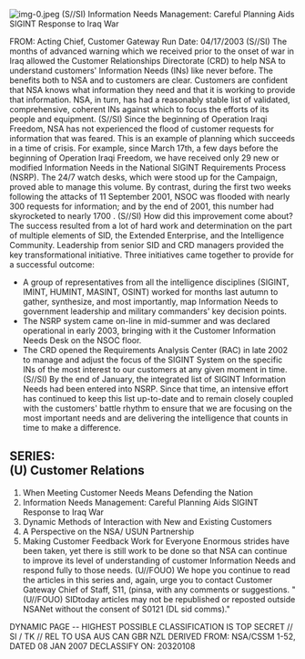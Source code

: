 ![img-0.jpeg](img-0.jpeg)
(S//SI) Information Needs Management: Careful Planning Aids SIGINT Response to Iraq War

FROM:
Acting Chief, Customer Gateway
Run Date: 04/17/2003
(S//SI) The months of advanced warning which we received prior to the onset of war in Iraq allowed the Customer Relationships Directorate (CRD) to help NSA to understand customers' Information Needs (INs) like never before. The benefits both to NSA and to customers are clear. Customers are confident that NSA knows what information they need and that it is working to provide that information. NSA, in turn, has had a reasonably stable list of validated, comprehensive, coherent INs against which to focus the efforts of its people and equipment.
(S//SI) Since the beginning of Operation Iraqi Freedom, NSA has not experienced the flood of customer requests for information that was feared. This is an example of planning which succeeds in a time of crisis. For example, since March 17th, a few days before the beginning of Operation Iraqi Freedom, we have received only 29 new or modified Information Needs in the National SIGINT Requirements Process (NSRP). The 24/7 watch desks, which were stood up for the Campaign, proved able to manage this volume. By contrast, during the first two weeks following the attacks of 11 September 2001, NSOC was flooded with nearly 300 requests for information; and by the end of 2001, this number had skyrocketed to nearly 1700 .
(S//SI) How did this improvement come about? The success resulted from a lot of hard work and determination on the part of multiple elements of SID, the Extended Enterprise, and the Intelligence Community. Leadership from senior SID and CRD managers provided the key transformational initiative. Three initiatives came together to provide for a successful outcome:

- A group of representatives from all the intelligence disciplines (SIGINT, IMINT, HUMINT, MASINT, OSINT) worked for months last autumn to gather, synthesize, and most importantly, map Information Needs to government leadership and military commanders' key decision points.
- The NSRP system came on-line in mid-summer and was declared operational in early 2003, bringing with it the Customer Information Needs Desk on the NSOC floor.
- The CRD opened the Requirements Analysis Center (RAC) in late 2002 to manage and adjust the focus of the SIGINT System on the specific INs of the most interest to our customers at any given moment in time.
(S//SI) By the end of January, the integrated list of SIGINT Information Needs had been entered into NSRP. Since that time, an intensive effort has continued to keep this list up-to-date and to remain closely coupled with the customers' battle rhythm to ensure that we are focusing on the most important needs and are delivering the intelligence that counts in time to make a difference.


## SERIES: <br> (U) Customer Relations

1. When Meeting Customer Needs Means Defending the Nation
2. Information Needs Management: Careful Planning Aids SIGINT Response to Iraq War
3. Dynamic Methods of Interaction with New and Existing Customers
4. A Perspective on the NSA/ USUN Partnership
5. Making Customer Feedback Work for Everyone
Enormous strides have been taken, yet there is still work to be done so that NSA can continue to improve its level of understanding of customer Information Needs and respond fully to those needs.
(U//FOUO) We hope you continue to read the articles in this series and, again, urge you to contact Customer Gateway Chief of Staff, S11, (pinsa, with any comments or suggestions.
"(U//FOUO) SIDtoday articles may not be republished or reposted outside NSANet without the consent of S0121 (DL sid comms)."

DYNAMIC PAGE -- HIGHEST POSSIBLE CLASSIFICATION IS
TOP SECRET // SI / TK // REL TO USA AUS CAN GBR NZL
DERIVED FROM: NSA/CSSM 1-52, DATED 08 JAN 2007 DECLASSIFY ON: 20320108
